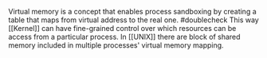 Virtual memory is a concept that enables process sandboxing by creating a table that maps from virtual address to the real one. #doublecheck This way [[Kernel]] can have fine-grained control over which resources can be access from a particular process.
In [[UNIX]] there are block of shared memory included in multiple processes' virtual memory mapping.